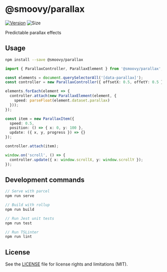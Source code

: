 # @smoovy/parallax
[![Version](https://flat.badgen.net/npm/v/@smoovy/parallax)](https://www.npmjs.com/package/@smoovy/parallax) ![Size](https://flat.badgen.net/bundlephobia/minzip/@smoovy/parallax)

Predictable parallax effects

## Usage
```sh
npm install --save @smoovy/parallax
```

```ts
import { ParallaxController, ParallaxElement } from '@smoovy/parallax';

const elements = document.querySelectorAll('[data-parallax]');
const controller = new ParallaxController({ offsetX: 0.5, offetY: 0.5 });

elements.forEach(element => {
  controller.attach(new ParallaxElement(element, {
    speed: parseFloat(element.dataset.parallax)
  }));
});

const item = new ParallaxItem({
  speed: 0.5,
  position: () => { x: 0, y: 100 },
  update: ({ x, y, progress }) => {}
});

controller.attach(item);

window.on('scroll', () => {
  controller.update({ x: window.scrollX, y: window.scrollY });
});
```


## Development commands
```js
// Serve with parcel
npm run serve

// Build with rollup
npm run build

// Run Jest unit tests
npm run test

// Run TSLinter
npm run lint
```

## License
See the [LICENSE](../../LICENSE) file for license rights and limitations (MIT).
